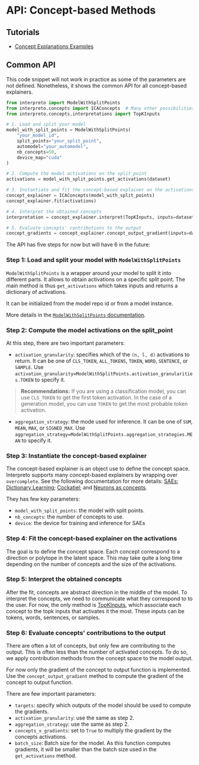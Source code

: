 # API: Concept-based Methods

## Tutorials

- [Concept Explanations Examples](../../notebooks/concept_examples.ipynb)

## Common API

This code snippet will not work in practice as some of the parameters are not defined.
Nonetheless, it shows the common API for all concept-based explainers.

```python
from interpreto import ModelWithSplitPoints
from interpreto.concepts import ICAConcepts  # Many other possibilities here
from interpreto.concepts.interpretations import TopKInputs

# 1. Load and split your model
model_with_split_points = ModelWithSplitPoints(
    "your_model_id",
    split_points="your_split_point",
    automodel="your_automodel",
    nb_concepts=50,
    device_map="cuda"
)

# 2. Compute the model activations on the split_point
activations = model_with_split_points.get_activations(dataset)

# 3. Instantiate and fit the concept-based explainer on the activations
concept_explainer = ICAConcepts(model_with_split_points)
concept_explainer.fit(activations)

# 4. Interpret the obtained concepts
interpretation = concept_explainer.interpret(TopKInputs, inputs=dataset)

# 5. Evaluate concepts' contributions to the output
concept_gradients = concept_explainer.concept_output_gradient(inputs=dataset)
```

The API has five steps for now but will have 6 in the future:

### Step 1: Load and split your model with `ModelWithSplitPoints`

`ModelWithSplitPoints` is a wrapper around your model to split it into different parts.
It allows to obtain activations on a specific split point.
The main method is thus `get_activations` which takes inputs and returns a dictionary of activations.

It can be initialized from the model repo id or from a model instance.

More details in the [`ModelWithSplitPoints` documentation](./model_with_split_points.md).

### Step 2: Compute the model activations on the split_point

At this step, there are two important parameters:

- `activation_granularity`: specifies which of the `(n, l, d)` activations to return.
It can be one of `CLS_TOKEN`, `ALL_TOKENS`, `TOKEN`, `WORD`, `SENTENCE`, or `SAMPLE`.
Use `activation_granularity=ModelWithSplitPoints.activation_granularities.TOKEN` to specify it.

> **Recommendations:**
> If you are using a classification model, you can use `CLS_TOKEN` to get the first token activation.
> In the case of a generation model, you can use `TOKEN` to get the most probable token activation.

- `aggregation_strategy`: the mode used for inference.
It can be one of `SUM`, `MEAN`, `MAX`, or `SIGNED_MAX`.
Use `aggregation_strategy=ModelWithSplitPoints.aggregation_strategies.MEAN` to specify it.

### Step 3: Instantiate the concept-based explainer

The concept-based explainer is an object use to define the concept space.
Interpreto supports many concept-based explainers by wrapping over `overcomplete`.
See the following documentation for more details: [SAEs](./methods/sae.md);
[Dictionary Learning](./methods/optim.md); [Cockatiel](./methods/cockatiel.md); and [Neurons as concepts](.methods/neurons_as_concepts.md).

They has few key parameters:

- `model_with_split_points`: the model with split points.
- `nb_concepts`: the number of concepts to use.
- `device`: the device for training and inference for SAEs

### Step 4: Fit the concept-based explainer on the activations

The goal is to define the concept space. Each concept correspond to a direction or polytope in the latent space.
This may take quite a long time depending on the number of concepts and the size of the activations.

### Step 5: Interpret the obtained concepts

After the fit, concepts are abstract direction in the middle of the model.
To interpret the concepts, we need to communicate what they correspond to to the user.
For now, the only method is [TopKInputs](./interpretations/topk_inputs.md),
which associate each concept to the topk inputs that activates it the most.
These inputs can be tokens, words, sentences, or samples.

### Step 6: Evaluate concepts' contributions to the output

There are often a lot of concepts, but only few are contributing to the output.
This is often less than the number of activated concepts.
To do so, we apply contribution methods from the concept space to the model output.

For now only the gradient of the concept to output function is implemented.
Use the `concept_output_gradient` method to compute the gradient of the concept to output function.

There are few important parameters:

- `targets`: specify which outputs of the model should be used to compute the gradients.
- `activation_granularity`: use the same as step 2.
- `aggregation_strategy`: use the same as step 2.
- `concepts_x_gradients`: set to `True` to multiply the gradient by the concepts activations.
- `batch_size`: Batch size for the model. As this function computes gradients, it will be smaller than the batch size used in the `get_activations` method.
